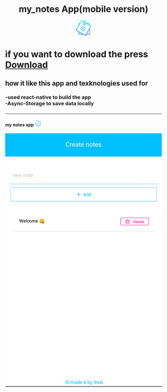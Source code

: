 <div align='center'>
  <h1> my_notes App(mobile version) </h1>
  <img src='images/app-img1.png' width='50' />
</div>

<h1>if you want to download the press <a href="https://drive.google.com/file/d/1RHx9u2D8JinF9fBU_CYCo8M28CaAdgkQ/view?usp=sharing">Download</a></h1>
  
<h2>
  how it like this app and texknologies used for
</h2>
<h3> 
  -used react-native to build the app <br/>
  -Async-Storage to save data locally
<h3/>
  
<hr/>

<h4>my notes app <img src='images/app-img1.png' width='20' /></h4>

<img src='images/app-img2.png' width='900' />
  
  
